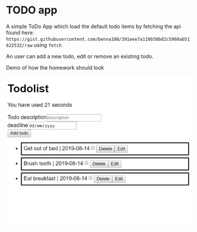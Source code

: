 # TODO app
A simple ToDo App which load the default todo items by fetching the api found here: `https://gist.githubusercontent.com/benna100/391eee7a119b50bd2c5960ab51622532/raw` using `fetch`

An user can add a new todo, edit or remove an existing todo.

Demo of how the homework should look

![todolist](public/todolist.gif)
